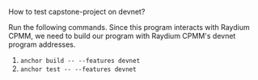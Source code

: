 How to test capstone-project on devnet?

Run the following commands. Since this program interacts with Raydium CPMM, we need to build our program with Raydium CPMM's devnet program addresses.

1. `anchor build -- --features devnet`
2. `anchor test -- --features devnet`
